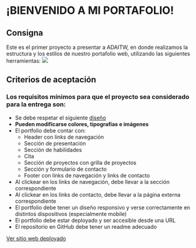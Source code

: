 # **¡BIENVENIDO A MI PORTAFOLIO!** 
## Consigna
Este es el primer proyecto a presentar a ADAITW, en donde realizamos la estructura y los estilos de nuestro portafolio web, utilizando las siguientes herramientas:
<img src="https://www.nicepng.com/png/detail/141-1415510_psd-to-html-and-css3-html-css.png" text-align="center">
## Criterios de aceptación
### Los requisitos mínimos para que el proyecto sea considerado para la entrega son:
* Se debe respetar el siguiente [diseño](https://frontend-proyecto-portfolio.adaitw.org/)
* **Pueden modificarse colores, tipografías e imágenes**
* El portfolio debe contar con:
    * Header con links de navegación
    * Sección de presentación
    * Sección de habilidades
    * Cita
    * Sección de proyectos con grilla de proyectos
    * Sección y formulario de contacto
    * Footer con links de navegación y links de contacto
* Al clickear en los links de navegación, debe llevar a la sección correspondiente
* Al clickear en los links de contacto, debe llevar a la página externa correspondiente
* El portfolio debe tener un diseño responsivo y verse correctamente en distintos dispositivos (especialmente mobile)
* El portfolio debe estar deployado y ser accesible desde una URL
* El repositorio en GitHub debe tener un readme adecuado

[Ver sitio web deployado](https://celesteselena2022.github.io/Portafolio/)